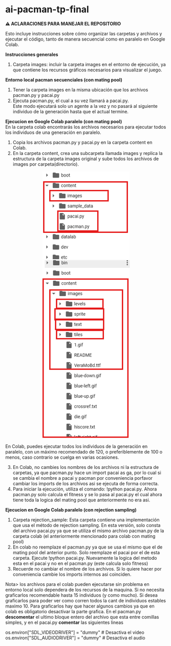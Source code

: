 # ai-pacman-tp-final

**⚠️ ACLARACIONES PARA MANEJAR EL REPOSITORIO**  

Esto incluye instrucciones sobre cómo organizar las carpetas y archivos y ejecutar el código, tanto de manera secuencial como en paralelo en Google Colab.  

**Instrucciones generales**   
1. Carpeta images: incluir la carpeta images en el entorno de ejecución, ya que contiene los recursos gráficos necesarios para visualizar el juego.  

**Entorno local pacman secuenciales (con mating pool)**  
1. Tener la carpeta images en la misma ubicación que los archivos pacman.py y pacai.py  
2. Ejecuta pacman.py, el cual a su vez llamará a pacai.py.  
Este modo ejecutará solo un agente a la vez y no pasará al siguiente individuo de la generación hasta que el actual termine.  

**Ejecucion en Google Colab paralelo (con mating pool)**  
En la carpeta colab encontrarás los archivos necesarios para ejecutar todos los individuos de una generación en paralelo.  

1. Copia los archivos pacman.py y pacai.py en la carpeta content en Colab.  
2. En la carpeta content, crea una subcarpeta llamada images y replica la estructura de la carpeta images original y sube todos los archivos de images por carpeta(directorio).  

<div align="center">
   <img src="/readme1imagen.png" alt="imagen1estructuracontent">
</div>

<div align="center">
   <img src="/readme2imagen.png" alt="imagen2estructuracontent">
</div>



En Colab, puedes ejecutar todos los individuos de la generación en paralelo, con un máximo recomendado de 120, o preferiblemente de 100 o menos, caso contrario se cuelga en varias ocasiones.  

3. En Colab, no cambies los nombres de los archivos ni la estructura de carpetas, ya que pacman.py hace un import pacai as ga, por lo cual si se cambia el nombre a pacai y pacman por conveniencia porfavor cambiar los imports de los archivos asi se ejecuta de forma correcta.  
4. Para iniciar la ejecución, utiliza el comando: !python pacai.py. Ahora pacman.py solo calcula el fitness y se lo pasa al pacai.py el cual ahora tiene toda la logica del mating pool que anteriormente no era asi.

**Ejecucion en Google Colab paralelo (con rejection sampling)**  
1. Carpeta rejection_sample: Esta carpeta contiene una implementación que usa el método de rejection sampling. En esta versión, solo consta del archivo pacai.py ya que se utiliza el mismo archivo pacman.py de la carpeta colab (el anteriormente mencionado para colab con mating pool)  
2. En colab no reemplaze el pacman.py ya que se usa el mismo que el de mating pool del anterior punto. Solo reemplaze el pacai por el de esta carpeta. Ejecute !python pacai.py. Nuevamente la logica del metodo esta en el pacai y no en el pacman.py (este calcula solo fitness)
3. Recuerde no cambiar el nombre de los archivos. Si lo quiere hacer por conveniencia cambie los imports internos asi coinciden.  

Nota> los archivos para el colab pueden ejecutarse sin problema en entorno local solo dependera de los recursos de la maquina. Si no necesita graficarlos recomendable hasta 15 individuos (y como mucho). Si desea graficarlos para poder ver como corren todos la cant de individuos estables maximo 10. Para graficarlos hay que hacer algunos cambios ya que en colab es obligatorio desactivar la parte grafica. En el pacman.py **descomentar** el ultimo bloque entero del archivo que esta entre comillas simples, y en el pacai.py  **comentar** las siguientes lineas  

os.environ["SDL_VIDEODRIVER"] = "dummy"  # Desactiva el video  
os.environ["SDL_AUDIODRIVER"] = "dummy"  # Desactiva el audio  
    
